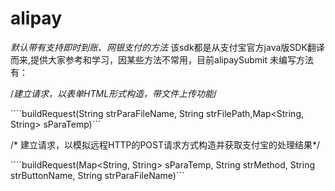 # alipay
*默认带有支持即时到账、网银支付的方法*
该sdk都是从支付宝官方java版SDK翻译而来,提供大家参考和学习，因某些方法不常用，目前alipaySubmit 未编写方法有：

/*建立请求，以表单HTML形式构造，带文件上传功能*/

````buildRequest(String strParaFileName, String strFilePath,Map<String, String> sParaTemp)```

/* 建立请求，以模拟远程HTTP的POST请求方式构造并获取支付宝的处理结果*/

````buildRequest(Map<String, String> sParaTemp, String strMethod, String strButtonName, String strParaFileName)```
